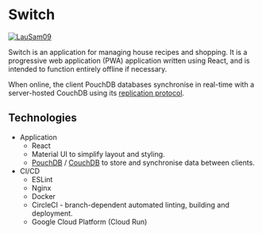 # Switch

[![LauSam09](https://circleci.com/gh/LauSam09/switch.svg?style=svg)](https://app.circleci.com/pipelines/github/LauSam09/switch)

Switch is an application for managing house recipes and shopping. It is a progressive web application (PWA) application written using React, and is intended to function entirely offline if necessary.

When online, the client PouchDB databases synchronise in real-time with a server-hosted CouchDB using its [replication protocol](https://pouchdb.com/guides/replication.html).

## Technologies
* Application
  * React
  * Material UI to simplify layout and styling.
  * [PouchDB](https://pouchdb.com/) / [CouchDB](https://couchdb.apache.org/) to store and synchronise data between clients.
* CI/CD
  * ESLint
  * Nginx
  * Docker
  * CircleCI - branch-dependent automated linting, building and deployment.
  * Google Cloud Platform (Cloud Run)
